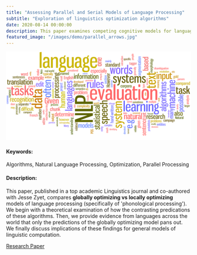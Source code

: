```yaml
---
title: "Assessing Parallel and Serial Models of Language Processing"
subtitle: "Exploration of linguistics optimization algorithms"
date: 2020-08-14 00:00:00
description: This paper examines competing cognitive models for language processing.
featured_image: "/images/demo/parallel_arrows.jpg"
---
```


![](/images/demo/NLP_word_cloud.jpg)

<h4>Keywords:</h4> Algorithms, Natural Language Processing, Optimization, Parallel Processing

<h4>Description:</h4> This paper, published in a top academic Linguistics journal and co-authored with Jesse Zyet, compares <strong>globally optimizing vs locally optimizing</strong> models of language processing (specifically of 'phonological processing'). We begin with a theoretical examination of how the contrasting predications of these algorithms. Then, we provide evidence from languages across the world that only the predictions of the globally optimizing model pans out. We finally discuss implications of these findings for general models of linguistic computation.

<a href="https://link.springer.com/article/10.1007/s11049-020-09478-8">Research Paper</a>
